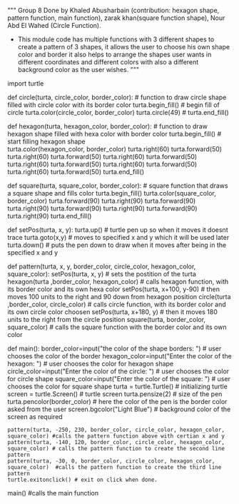 """
Group 8
Done by Khaled Abusharbain (contribution: hexagon shape, pattern function, main function),
zarak khan(square function shape), Nour Abd El Wahed (Circle Function).
- This module code has multiple functions with 3 different shapes to create a pattern of 3 shapes, it allows the user to choose his own shape color and border it also helps to arrange the shapes user wants in different coordinates and different colors with also a different background color as the user wishes.
"""

import turtle


def circle(turta, circle_color, border_color): # function to draw circle shape filled with circle color with its border color
    turta.begin_fill() # begin fill of circle
    turta.color(circle_color, border_color)
    turta.circle(49) #
    turta.end_fill()    


def hexagon(turta, hexagon_color, border_color): # function to draw hexagon shape filled with hexa color with border color 
    turta.begin_fill() # start filling hexagon shape  
    turta.color(hexagon_color, border_color)
    turta.right(60)
    turta.forward(50)
    turta.right(60)
    turta.forward(50)
    turta.right(60)
    turta.forward(50)
    turta.right(60)
    turta.forward(50)
    turta.right(60)
    turta.forward(50)
    turta.right(60)
    turta.forward(50)
    turta.end_fill()

def square(turta, square_color, border_color): # square function that draws a square shape and fills color
    turta.begin_fill()
    turta.color(square_color, border_color)
    turta.forward(90)
    turta.right(90)
    turta.forward(90)
    turta.right(90)
    turta.forward(90)
    turta.right(90)
    turta.forward(90)
    turta.right(90)
    turta.end_fill()

def setPos(turta, x, y):
    turta.up() # turtle pen up so when it moves it doesnt trace
    turta.goto(x,y) # moves to specified x and y which it will be used later
    turta.down() # puts the pen down to draw when it moves after being in the specified x and y

def pattern(turta, x, y, border_color, circle_color, hexagon_color, square_color):
    setPos(turta, x, y) # sets the postition of the turta
    hexagon(turta ,border_color, hexagon_color) # calls hexagon function, with its border color and its own hexa color
    setPos(turta, x+100, y-90) # then moves 100 units to the right and 90 down from hexagon position
    circle(turta ,border_color, circle_color) # calls circle function, with its border color and its own circle color choosen
    setPos(turta, x+180, y) # then it moves 180 units to the right from the circle position
    square(turta, border_color, square_color) # calls the square function with the border color and its own color 

def main():
    border_color=input("the color of  the shape borders: ") # user chooses the color of the border
    hexagon_color=input("Enter the color of the hexagon: ") # user chooses the color for hexagon shape
    circle_color=input("Enter the color of the circle: ")   # user chooses the color for circle shape 
    square_color=input("Enter the color of the square: ")   # user chooses the color for square shape
    turta = turtle.Turtle() # initializing turtle
    screen = turtle.Screen() # turtle screen
    turta.pensize(2) # size of the pen
    turta.pencolor(border_color) # here the color of the pen is the border color asked from the user
    screen.bgcolor("Light Blue") # background color of the screen as required 
    
        
    pattern(turta, -250, 230, border_color, circle_color, hexagon_color, square_color) #calls the pattern function above with certian x and y
    pattern(turta, -140, 120, border_color, circle_color, hexagon_color, square_color) # calls the pattern function to create the second line pattern
    pattern(turta, -30, 0, border_color, circle_color, hexagon_color, square_color)  #calls the pattern function to create the third line pattern
    turtle.exitonclick() # exit on click when done.

main() #calls the main function
